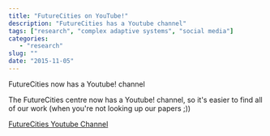 ```yaml
---
title: "FutureCities on YouTube!"
description: "FutureCities has a Youtube channel"
tags: ["research", "complex adaptive systems", "social media"]
categories: 
   - "research"
slug: ""
date: "2015-11-05"
---
```


FutureCities now has a Youtube! channel <!--more-->

The FutureCities centre now has a Youtube! channel, so it's easier to find all
of our work (when you're not looking up our papers ;))

[FutureCities Youtube Channel](https://www.youtube.com/channel/UC9odOg7SQMug4mQGzdJJehg)
